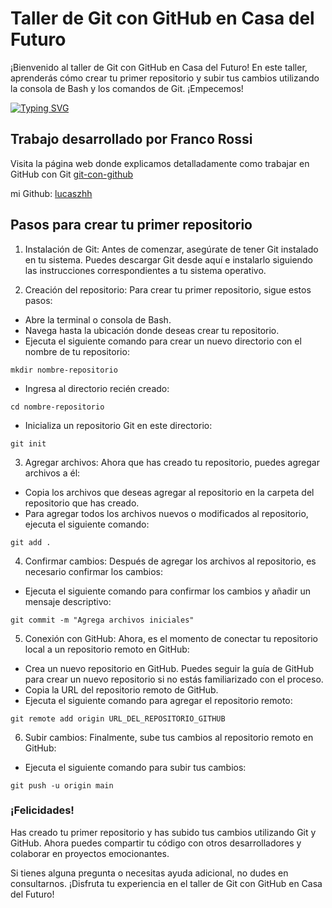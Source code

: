 
# Taller de Git con GitHub en Casa del Futuro
¡Bienvenido al taller de Git con GitHub en Casa del Futuro! En este taller, aprenderás cómo crear tu primer repositorio y subir tus cambios utilizando la consola de Bash y los comandos de Git. ¡Empecemos!

[![Typing SVG](https://readme-typing-svg.demolab.com?font=Fira+Code&weight=900&size=24&duration=3000&pause=100&color=F44D27&background=000000&center=true&vCenter=true&width=600&lines=git-con-github;bienvenidx;repositorio+subido+con+comandos+de+Git;%F0%9F%98%8E%F0%9F%98%8E%F0%9F%98%8E%F0%9F%98%8E)](https://git.io/typing-svg)

## Trabajo desarrollado por Franco Rossi
Visita la página web donde explicamos detalladamente como trabajar en GitHub con Git
<a target="_blank" href="https://lucaszhh.github.io/Git-con-Github/">git-con-github</a> 

mi Github: <a target="_blank" href="https://github.com/lucaszhh">lucaszhh</a> 

## Pasos para crear tu primer repositorio
1. Instalación de Git: Antes de comenzar, asegúrate de tener Git instalado en tu sistema. Puedes descargar Git desde aquí e instalarlo siguiendo las instrucciones correspondientes a tu sistema operativo.

2. Creación del repositorio: Para crear tu primer repositorio, sigue estos pasos:

* Abre la terminal o consola de Bash.
* Navega hasta la ubicación donde deseas crear tu repositorio.
* Ejecuta el siguiente comando para crear un nuevo directorio con el nombre de tu repositorio:

`mkdir nombre-repositorio`      

* Ingresa al directorio recién creado:

`cd nombre-repositorio`

* Inicializa un repositorio Git en este directorio:

`git init`

3. Agregar archivos: Ahora que has creado tu repositorio, puedes agregar archivos a él:

* Copia los archivos que deseas agregar al repositorio en la carpeta del repositorio que has creado.
* Para agregar todos los archivos nuevos o modificados al repositorio, ejecuta el siguiente comando:

`git add .`

4. Confirmar cambios: Después de agregar los archivos al repositorio, es necesario confirmar los cambios:

* Ejecuta el siguiente comando para confirmar los cambios y añadir un mensaje descriptivo:

`git commit -m "Agrega archivos iniciales"`

5. Conexión con GitHub: Ahora, es el momento de conectar tu repositorio local a un repositorio remoto en GitHub:

* Crea un nuevo repositorio en GitHub. Puedes seguir la guía de GitHub para crear un nuevo repositorio si no estás familiarizado con el proceso.
* Copia la URL del repositorio remoto de GitHub.
* Ejecuta el siguiente comando para agregar el repositorio remoto:

`git remote add origin URL_DEL_REPOSITORIO_GITHUB`

6. Subir cambios: Finalmente, sube tus cambios al repositorio remoto en GitHub:

* Ejecuta el siguiente comando para subir tus cambios:

`git push -u origin main`

### ¡Felicidades! 
Has creado tu primer repositorio y has subido tus cambios utilizando Git y GitHub. Ahora puedes compartir tu código con otros desarrolladores y colaborar en proyectos emocionantes.

Si tienes alguna pregunta o necesitas ayuda adicional, no dudes en consultarnos. ¡Disfruta tu experiencia en el taller de Git con GitHub en Casa del Futuro!

